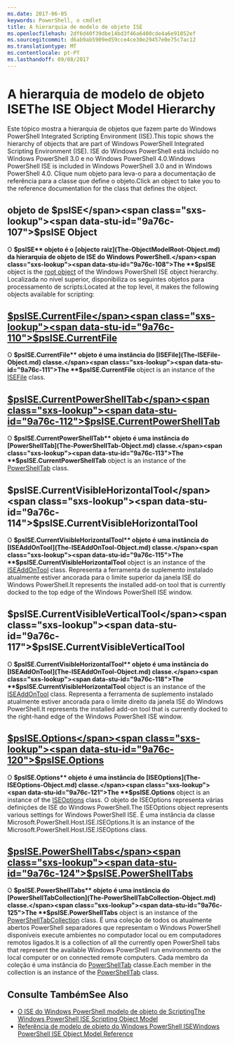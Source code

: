 ```yaml
---
ms.date: 2017-06-05
keywords: PowerShell, o cmdlet
title: A hierarquia de modelo de objeto ISE
ms.openlocfilehash: 2df6d40f39dbe14bd3f46a6400cde4a6e91052ef
ms.sourcegitcommit: d6ab9ab5909ed59cce4ce30e29457e0e75c7ac12
ms.translationtype: MT
ms.contentlocale: pt-PT
ms.lasthandoff: 09/08/2017
---
```

# <a name="the-ise-object-model-hierarchy"></a><span data-ttu-id="9a76c-103">A hierarquia de modelo de objeto ISE</span><span class="sxs-lookup"><span data-stu-id="9a76c-103">The ISE Object Model Hierarchy</span></span>
<span data-ttu-id="9a76c-104">Este tópico mostra a hierarquia de objetos que fazem parte do Windows PowerShell Integrated Scripting Environment (ISE).</span><span class="sxs-lookup"><span data-stu-id="9a76c-104">This topic shows the hierarchy of objects that are part of Windows PowerShell Integrated Scripting Environment (ISE).</span></span> <span data-ttu-id="9a76c-105">ISE do Windows PowerShell está incluído no Windows PowerShell 3.0 e no Windows PowerShell 4.0.</span><span class="sxs-lookup"><span data-stu-id="9a76c-105">Windows PowerShell ISE is included in Windows PowerShell 3.0 and in Windows PowerShell 4.0.</span></span> <span data-ttu-id="9a76c-106">Clique num objeto para leva-o para a documentação de referência para a classe que define o objeto.</span><span class="sxs-lookup"><span data-stu-id="9a76c-106">Click an object to take you to the reference documentation for the class that defines the object.</span></span>

## <a name="psise-object"></a><span data-ttu-id="9a76c-107">objeto de $psISE</span><span class="sxs-lookup"><span data-stu-id="9a76c-107">$psISE Object</span></span>

<span data-ttu-id="9a76c-108">O **$psISE** objeto é o [objecto raiz](The-ObjectModelRoot-Object.md) da hierarquia de objeto de ISE do Windows PowerShell.</span><span class="sxs-lookup"><span data-stu-id="9a76c-108">The **$psISE** object is the [root object](The-ObjectModelRoot-Object.md) of the Windows PowerShell ISE object hierarchy.</span></span>
<span data-ttu-id="9a76c-109">Localizada no nível superior, disponibiliza os seguintes objetos para processamento de scripts:</span><span class="sxs-lookup"><span data-stu-id="9a76c-109">Located at the top level, it makes the following objects available for scripting:</span></span>

## <a name="psisecurrentfilethe-isefile-objectmd"></a>[<span data-ttu-id="9a76c-110">$psISE.CurrentFile</span><span class="sxs-lookup"><span data-stu-id="9a76c-110">$psISE.CurrentFile</span></span>](The-ISEFile-Object.md)

<span data-ttu-id="9a76c-111">O **$psISE.CurrentFile** objeto é uma instância do [ISEFile](The-ISEFile-Object.md) classe.</span><span class="sxs-lookup"><span data-stu-id="9a76c-111">The **$psISE.CurrentFile** object is an instance of the [ISEFile](The-ISEFile-Object.md) class.</span></span>

## <a name="psisecurrentpowershelltabthe-powershelltab-objectmd"></a>[<span data-ttu-id="9a76c-112">$psISE.CurrentPowerShellTab</span><span class="sxs-lookup"><span data-stu-id="9a76c-112">$psISE.CurrentPowerShellTab</span></span>](The-PowerShellTab-Object.md)

<span data-ttu-id="9a76c-113">O **$psISE.CurrentPowerShellTab** objeto é uma instância do [PowerShellTab](The-PowerShellTab-Object.md) classe.</span><span class="sxs-lookup"><span data-stu-id="9a76c-113">The **$psISE.CurrentPowerShellTab** object is an instance of the [PowerShellTab](The-PowerShellTab-Object.md) class.</span></span>

## <a name="psisecurrentvisiblehorizontaltool"></a><span data-ttu-id="9a76c-114">$psISE.CurrentVisibleHorizontalTool</span><span class="sxs-lookup"><span data-stu-id="9a76c-114">$psISE.CurrentVisibleHorizontalTool</span></span>

<span data-ttu-id="9a76c-115">O **$psISE.CurrentVisibleHorizontalTool** objeto é uma instância do [ISEAddOnTool](The-ISEAddOnTool-Object.md) classe.</span><span class="sxs-lookup"><span data-stu-id="9a76c-115">The **$psISE.CurrentVisibleHorizontalTool** object is an instance of the [ISEAddOnTool](The-ISEAddOnTool-Object.md) class.</span></span>
<span data-ttu-id="9a76c-116">Representa a ferramenta de suplemento instalado atualmente estiver ancorada para o limite superior da janela ISE do Windows PowerShell.</span><span class="sxs-lookup"><span data-stu-id="9a76c-116">It represents the installed add-on tool that is currently docked to the top edge of the Windows PowerShell ISE window.</span></span>

## <a name="psisecurrentvisibleverticaltool"></a><span data-ttu-id="9a76c-117">$psISE.CurrentVisibleVerticalTool</span><span class="sxs-lookup"><span data-stu-id="9a76c-117">$psISE.CurrentVisibleVerticalTool</span></span>

<span data-ttu-id="9a76c-118">O **$psISE.CurrentVisibleHorizontalTool** objeto é uma instância do [ISEAddOnTool](The-ISEAddOnTool-Object.md) classe.</span><span class="sxs-lookup"><span data-stu-id="9a76c-118">The **$psISE.CurrentVisibleHorizontalTool** object is an instance of the [ISEAddOnTool](The-ISEAddOnTool-Object.md) class.</span></span>
<span data-ttu-id="9a76c-119">Representa a ferramenta de suplemento instalado atualmente estiver ancorada para o limite direito da janela ISE do Windows PowerShell.</span><span class="sxs-lookup"><span data-stu-id="9a76c-119">It represents the installed add-on tool that is currently docked to the right-hand edge of the Windows PowerShell ISE window.</span></span>

## <a name="psiseoptionsthe-iseoptions-objectmd"></a>[<span data-ttu-id="9a76c-120">$psISE.Options</span><span class="sxs-lookup"><span data-stu-id="9a76c-120">$psISE.Options</span></span>](The-ISEOptions-Object.md)

<span data-ttu-id="9a76c-121">O **$psISE.Options** objeto é uma instância do [ISEOptions](The-ISEOptions-Object.md) classe.</span><span class="sxs-lookup"><span data-stu-id="9a76c-121">The **$psISE.Options** object is an instance of the [ISEOptions](The-ISEOptions-Object.md) class.</span></span>
<span data-ttu-id="9a76c-122">O objeto de ISEOptions representa várias definições de ISE do Windows PowerShell.</span><span class="sxs-lookup"><span data-stu-id="9a76c-122">The ISEOptions object represents various settings for Windows PowerShell ISE.</span></span>
<span data-ttu-id="9a76c-123">É uma instância da classe Microsoft.PowerShell.Host.ISE.ISEOptions.</span><span class="sxs-lookup"><span data-stu-id="9a76c-123">It is an instance of the Microsoft.PowerShell.Host.ISE.ISEOptions class.</span></span>

## <a name="psisepowershelltabsthe-powershelltabcollection-objectmd"></a>[<span data-ttu-id="9a76c-124">$psISE.PowerShellTabs</span><span class="sxs-lookup"><span data-stu-id="9a76c-124">$psISE.PowerShellTabs</span></span>](The-PowerShellTabCollection-Object.md)

<span data-ttu-id="9a76c-125">O **$psISE.PowerShellTabs** objeto é uma instância do [PowerShellTabCollection](The-PowerShellTabCollection-Object.md) classe.</span><span class="sxs-lookup"><span data-stu-id="9a76c-125">The **$psISE.PowerShellTabs** object is an instance of the [PowerShellTabCollection](The-PowerShellTabCollection-Object.md) class.</span></span>
<span data-ttu-id="9a76c-126">É uma coleção de todos os atualmente abertos PowerShell separadores que representam o Windows PowerShell disponíveis execute ambientes no computador local ou em computadores remotos ligados.</span><span class="sxs-lookup"><span data-stu-id="9a76c-126">It is a collection of all the currently open PowerShell tabs that represent the available Windows PowerShell run environments on the local computer or on connected remote computers.</span></span> <span data-ttu-id="9a76c-127">Cada membro da coleção é uma instância do [PowerShellTab](The-PowerShellTab-Object.md) classe.</span><span class="sxs-lookup"><span data-stu-id="9a76c-127">Each member in the collection is an instance of the [PowerShellTab](The-PowerShellTab-Object.md) class.</span></span>

## <a name="see-also"></a><span data-ttu-id="9a76c-128">Consulte Também</span><span class="sxs-lookup"><span data-stu-id="9a76c-128">See Also</span></span>
- [<span data-ttu-id="9a76c-129">O ISE do Windows PowerShell modelo de objeto de Scripting</span><span class="sxs-lookup"><span data-stu-id="9a76c-129">The Windows PowerShell ISE Scripting Object Model</span></span>](The-Windows-PowerShell-ISE-Scripting-Object-Model.md)
- [<span data-ttu-id="9a76c-130">Referência de modelo de objeto do Windows PowerShell ISE</span><span class="sxs-lookup"><span data-stu-id="9a76c-130">Windows PowerShell ISE Object Model Reference</span></span>](Windows-PowerShell-ISE-Object-Model-Reference.md)
